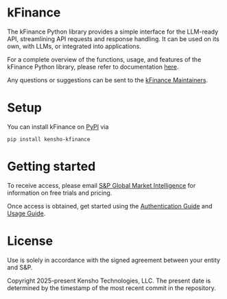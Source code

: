 # kFinance

The kFinance Python library provides a simple interface for the LLM-ready API, streamlining API requests and response handling. It can be used on its own, with LLMs, or integrated into applications.

For a complete overview of the functions, usage, and features of the kFinance Python library, please refer to documentation [here](https://kfinance.kensho.com/docs).

Any questions or suggestions can be sent to the [kFinance Maintainers](kfinance-maintainers@kensho.com).

# Setup

You can install kFinance on [PyPI](https://pypi.org/project/kensho-kfinance/) via 

`pip install kensho-kfinance`

# Getting started

To receive access, please email [S&P Global Market Intelligence](market.intelligence@spglobal.com) for information on free trials and pricing.

Once access is obtained, get started using the [Authentication Guide](https://docs.kensho.com/llmreadyapi/kf-authentication) and [Usage Guide](https://docs.kensho.com/llmreadyapi/usage).

# License

Use is solely in accordance with the signed agreement between your entity and S&P.

Copyright 2025-present Kensho Technologies, LLC. The present date is determined by the timestamp of the most recent commit in the repository.
